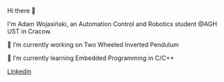  Hi there 👋
 
I'm Adam Wojasiński, an Automation Control and Robotics student @AGH UST in Cracow.

🔭 I’m currently working on Two Wheeled Inverted Pendulum

🌱 I’m currently learning Embedded Programming in C/C++



[Linkedin](https://www.linkedin.com/in/adam-wojasi%C5%84ski-38281a144/)
